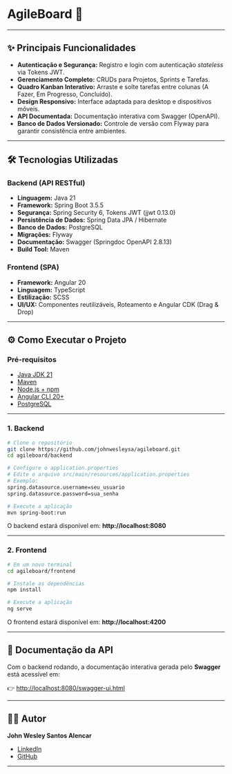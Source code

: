 # AgileBoard 🚀
---

## ✨ Principais Funcionalidades

- **Autenticação e Segurança:** Registro e login com autenticação *stateless* via Tokens JWT.  
- **Gerenciamento Completo:** CRUDs para Projetos, Sprints e Tarefas.  
- **Quadro Kanban Interativo:** Arraste e solte tarefas entre colunas (A Fazer, Em Progresso, Concluído).  
- **Design Responsivo:** Interface adaptada para desktop e dispositivos móveis.  
- **API Documentada:** Documentação interativa com Swagger (OpenAPI).  
- **Banco de Dados Versionado:** Controle de versão com Flyway para garantir consistência entre ambientes.  

---

## 🛠️ Tecnologias Utilizadas

### Backend (API RESTful)
- **Linguagem:** Java 21  
- **Framework:** Spring Boot 3.5.5  
- **Segurança:** Spring Security 6, Tokens JWT (jjwt 0.13.0)  
- **Persistência de Dados:** Spring Data JPA / Hibernate  
- **Banco de Dados:** PostgreSQL  
- **Migrações:** Flyway  
- **Documentação:** Swagger (Springdoc OpenAPI 2.8.13)  
- **Build Tool:** Maven  

### Frontend (SPA)
- **Framework:** Angular 20  
- **Linguagem:** TypeScript  
- **Estilização:** SCSS  
- **UI/UX:** Componentes reutilizáveis, Roteamento e Angular CDK (Drag & Drop)  

---

## ⚙️ Como Executar o Projeto

### Pré-requisitos
- [Java JDK 21](https://adoptium.net/)  
- [Maven](https://maven.apache.org/)  
- [Node.js + npm](https://nodejs.org/)  
- [Angular CLI 20+](https://angular.dev/)  
- [PostgreSQL](https://www.postgresql.org/)  

---

### 1. Backend

```bash
# Clone o repositório
git clone https://github.com/johnwesleysa/agileboard.git
cd agileboard/backend

# Configure o application.properties
# Edite o arquivo src/main/resources/application.properties
# Exemplo:
spring.datasource.username=seu_usuario
spring.datasource.password=sua_senha

# Execute a aplicação
mvn spring-boot:run
```

O backend estará disponível em: **http://localhost:8080**

---

### 2. Frontend

```bash
# Em um novo terminal
cd agileboard/frontend

# Instale as dependências
npm install

# Execute a aplicação
ng serve
```

O frontend estará disponível em: **http://localhost:4200**

---

## 📖 Documentação da API

Com o backend rodando, a documentação interativa gerada pelo **Swagger** está acessível em:

👉 [http://localhost:8080/swagger-ui.html](http://localhost:8080/swagger-ui.html)

---

## 👨‍💻 Autor

**John Wesley Santos Alencar**

- [LinkedIn](https://www.linkedin.com/in/johnwesley57)  
- [GitHub](https://github.com/johnwesleysa)  

---

